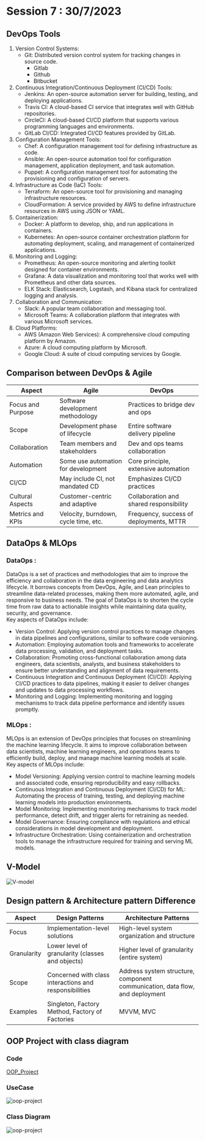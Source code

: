 # Session 7 : 30/7/2023

## DevOps Tools

1. Version Control Systems:
    - Git: Distributed version control system for tracking changes in source code.
        - Gitlab
        - Github
        - Bitbucket
2. Continuous Integration/Continuous Deployment (CI/CD) Tools:
    - Jenkins: An open-source automation server for building, testing, and deploying applications.
    - Travis CI: A cloud-based CI service that integrates well with GitHub repositories.
    - CircleCI: A cloud-based CI/CD platform that supports various programming languages and environments.
    - GitLab CI/CD: Integrated CI/CD features provided by GitLab.
3. Configuration Management Tools:
    - Chef: A configuration management tool for defining infrastructure as code.
    - Ansible: An open-source automation tool for configuration management, application deployment, and task automation.
    - Puppet: A configuration management tool for automating the provisioning and configuration of servers.
4. Infrastructure as Code (IaC) Tools:
    - Terraform: An open-source tool for provisioning and managing infrastructure resources.
    - CloudFormation: A service provided by AWS to define infrastructure resources in AWS using JSON or YAML.
5. Containerization:
    - Docker: A platform to develop, ship, and run applications in containers.
    - Kubernetes: An open-source container orchestration platform for automating deployment, scaling, and management of containerized applications.
6. Monitoring and Logging:
    - Prometheus: An open-source monitoring and alerting toolkit designed for container environments.
    - Grafana: A data visualization and monitoring tool that works well with Prometheus and other data sources.
    - ELK Stack: Elasticsearch, Logstash, and Kibana stack for centralized logging and analysis.
7. Collaboration and Communication:
    - Slack: A popular team collaboration and messaging tool.
    - Microsoft Teams: A collaboration platform that integrates with various Microsoft services.
8. Cloud Platforms:
    - AWS (Amazon Web Services): A comprehensive cloud computing platform by Amazon.
    - Azure: A cloud computing platform by Microsoft.
    - Google Cloud: A suite of cloud computing services by Google.
## Comparison between DevOps & Agile
| Aspect                 | Agile                                | DevOps                                |
|------------------------|--------------------------------------|---------------------------------------|
| Focus and Purpose      | Software development methodology     | Practices to bridge dev and ops       |
| Scope                  | Development phase of lifecycle      | Entire software delivery pipeline    |
| Collaboration          | Team members and stakeholders       | Dev and ops teams collaboration      |
| Automation             | Some use automation for development  | Core principle, extensive automation  |
| CI/CD                  | May include CI, not mandated CD     | Emphasizes CI/CD practices            |
| Cultural Aspects       | Customer-centric and adaptive        | Collaboration and shared responsibility|
| Metrics and KPIs       | Velocity, burndown, cycle time, etc. | Frequency, success of deployments, MTTR|

## DataOps & MLOps
### DataOps :
DataOps is a set of practices and methodologies that aim to improve the efficiency and collaboration in the data engineering and data analytics lifecycle. It borrows concepts from DevOps, Agile, and Lean principles to streamline data-related processes, making them more automated, agile, and responsive to business needs. The goal of DataOps is to shorten the cycle time from raw data to actionable insights while maintaining data quality, security, and governance.\
Key aspects of DataOps include:
- Version Control: Applying version control practices to manage changes in data pipelines and configurations, similar to software code versioning.
- Automation: Employing automation tools and frameworks to accelerate data processing, validation, and deployment tasks.
- Collaboration: Promoting cross-functional collaboration among data engineers, data scientists, analysts, and business stakeholders to ensure better understanding and alignment of data requirements.
- Continuous Integration and Continuous Deployment (CI/CD): Applying CI/CD practices to data pipelines, making it easier to deliver changes and updates to data processing workflows.
- Monitoring and Logging: Implementing monitoring and logging mechanisms to track data pipeline performance and identify issues promptly.
### MLOps :
MLOps is an extension of DevOps principles that focuses on streamlining the machine learning lifecycle. It aims to improve collaboration between data scientists, machine learning engineers, and operations teams to efficiently build, deploy, and manage machine learning models at scale.\
Key aspects of MLOps include:
- Model Versioning: Applying version control to machine learning models and associated code, ensuring reproducibility and easy rollbacks.
- Continuous Integration and Continuous Deployment (CI/CD) for ML: Automating the process of training, testing, and deploying machine learning models into production environments.
- Model Monitoring: Implementing monitoring mechanisms to track model performance, detect drift, and trigger alerts for retraining as needed.
- Model Governance: Ensuring compliance with regulations and ethical considerations in model development and deployment.
- Infrastructure Orchestration: Using containerization and orchestration tools to manage the infrastructure required for training and serving ML models.

## V-Model

![V-model](https://mina329.github.io/sqa/images/v-model.png)

## Design pattern & Architecture pattern Difference

| Aspect                 | Design Patterns                                      | Architecture Patterns                              |
|------------------------|------------------------------------------------------|-----------------------------------------------------|
| Focus                  | Implementation-level solutions                      | High-level system organization and structure       |
| Granularity            | Lower level of granularity (classes and objects)    | Higher level of granularity (entire system)        |
| Scope                  | Concerned with class interactions and responsibilities | Address system structure, component communication, data flow, and deployment |
| Examples               | Singleton, Factory Method, Factory of Factories | MVVM, MVC |

## OOP Project with class diagram
### Code
[OOP_Project](https://github.com/Mina329/Instant-AI-Tasks/tree/main/Projects/OOP%20Project%20-%20Library%20Management%20System)
### UseCase
![oop-project](https://github.com/Mina329/Instant-AI-Tasks/blob/main/Projects/OOP%20Project%20-%20Library%20Management%20System/library_management_system_usecase.png?raw=true)
### Class Diagram
![oop-project](https://github.com/Mina329/Instant-AI-Tasks/blob/main/Projects/OOP%20Project%20-%20Library%20Management%20System/library_management_system_classdiagram.png?raw=true)